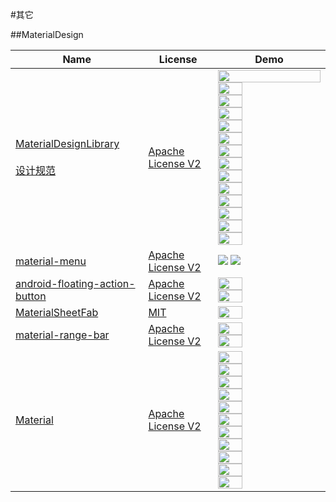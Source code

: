 #其它


##MaterialDesign

Name| License |Demo
---|---|---
[MaterialDesignLibrary](https://github.com/navasmdc/MaterialDesignLibrary)<br><br>[设计规范](https://github.com/LittleFriendsGroup/BottomNavigation)| [Apache License V2](https://www.apache.org/licenses/LICENSE-2.0) |  <img src="https://github.com/wasabeef/awesome-android-ui/blob/master/art/MaterialDesignLibrary.png" width="100%"> <img src="https://github.com/wasabeef/awesome-android-ui/blob/master/art/MaterialDesignLibrary2.png" width="49%"> <img src="https://github.com/wasabeef/awesome-android-ui/blob/master/art/MaterialDesignLibrary3.png" width="49%"> <img src="https://github.com/wasabeef/awesome-android-ui/blob/master/art/MaterialDesignLibrary4.png" width="49%"> <img src="https://github.com/wasabeef/awesome-android-ui/blob/master/art/MaterialDesignLibrary5.png" width="49%"> <img src="https://github.com/wasabeef/awesome-android-ui/blob/master/art/MaterialDesignLibrary6.png" width="49%"> <img src="https://github.com/wasabeef/awesome-android-ui/blob/master/art/MaterialDesignLibrary7.png" width="49%"> <img src="https://github.com/wasabeef/awesome-android-ui/blob/master/art/MaterialDesignLibrary8.png" width="49%"> <img src="https://github.com/wasabeef/awesome-android-ui/blob/master/art/MaterialDesignLibrary9.png" width="49%"> <img src="https://github.com/wasabeef/awesome-android-ui/blob/master/art/MaterialDesignLibrary10.png" width="49%"> <img src="https://github.com/wasabeef/awesome-android-ui/blob/master/art/MaterialDesignLibrary11.png" width="49%"> <img src="https://github.com/wasabeef/awesome-android-ui/blob/master/art/MaterialDesignLibrary12.png" width="49%"> <img src="https://github.com/wasabeef/awesome-android-ui/blob/master/art/MaterialDesignLibrary13.png" width="49%"> <img src="https://github.com/wasabeef/awesome-android-ui/blob/master/art/MaterialDesignLibrary14.png" width="49%">
[material-menu](https://github.com/balysv/material-menu) | [Apache License V2](https://www.apache.org/licenses/LICENSE-2.0) | ![](https://github.com/wasabeef/awesome-android-ui/blob/master/art/material-menu.gif) ![](https://github.com/wasabeef/awesome-android-ui/blob/master/art/material-menu2.gif)
[android-floating-action-button](https://github.com/futuresimple/android-floating-action-button) | [Apache License V2](https://www.apache.org/licenses/LICENSE-2.0) | <img src="https://github.com/wasabeef/awesome-android-ui/blob/master/art/android-floating-action-button.gif" width="49%"> <img src="https://github.com/wasabeef/awesome-android-ui/blob/master/art/android-floating-action-button.png" width="49%">
[MaterialSheetFab](https://github.com/gowong/material-sheet-fab) | [MIT](http://opensource.org/licenses/MIT) | <img src="https://github.com/wasabeef/awesome-android-ui/blob/master/art/MaterialSheetFab.gif" width="49%">
[material-range-bar](https://github.com/oli107/material-range-bar) | [Apache License V2](https://www.apache.org/licenses/LICENSE-2.0) | <img src="https://github.com/wasabeef/awesome-android-ui/blob/master/art/material-range-bar.png" width="49%"> <img src="https://github.com/wasabeef/awesome-android-ui/blob/master/art/material-range-bar2.png" width="49%">
[Material](https://github.com/rey5137/material) | [Apache License V2](https://www.apache.org/licenses/LICENSE-2.0) | <img src="https://github.com/wasabeef/awesome-android-ui/blob/master/art/Material.gif" width="49%"> <img src="https://github.com/wasabeef/awesome-android-ui/blob/master/art/Material2.gif" width="49%"> <img src="https://github.com/wasabeef/awesome-android-ui/blob/master/art/Material3.gif" width="49%"> <img src="https://github.com/wasabeef/awesome-android-ui/blob/master/art/Material4.gif" width="49%"> <img src="https://github.com/wasabeef/awesome-android-ui/blob/master/art/Material5.gif" width="49%"> <img src="https://github.com/wasabeef/awesome-android-ui/blob/master/art/Material6.gif" width="49%"> <img src="https://github.com/wasabeef/awesome-android-ui/blob/master/art/Material7.gif" width="49%"> <img src="https://github.com/wasabeef/awesome-android-ui/blob/master/art/Material8.gif" width="49%"> <img src="https://github.com/wasabeef/awesome-android-ui/blob/master/art/Material9.gif" width="49%"> <img src="https://github.com/wasabeef/awesome-android-ui/blob/master/art/Material10.gif" width="49%"> <img src="https://github.com/wasabeef/awesome-android-ui/blob/master/art/Material11.png" width="49%">
